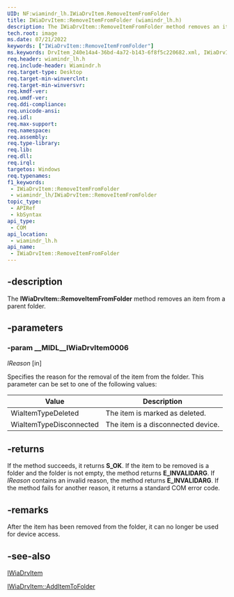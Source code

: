 ```yaml
---
UID: NF:wiamindr_lh.IWiaDrvItem.RemoveItemFromFolder
title: IWiaDrvItem::RemoveItemFromFolder (wiamindr_lh.h)
description: The IWiaDrvItem::RemoveItemFromFolder method removes an item from a parent folder.
tech.root: image
ms.date: 07/21/2022
keywords: ["IWiaDrvItem::RemoveItemFromFolder"]
ms.keywords: DrvItem_240e14a4-36bd-4a72-b143-6f8f5c220682.xml, IWiaDrvItem interface [Imaging Devices],RemoveItemFromFolder method, IWiaDrvItem.RemoveItemFromFolder, IWiaDrvItem::RemoveItemFromFolder, RemoveItemFromFolder, RemoveItemFromFolder method [Imaging Devices], RemoveItemFromFolder method [Imaging Devices],IWiaDrvItem interface, image.iwiadrvitem_removeitemfromfolder, wiamindr_lh/IWiaDrvItem::RemoveItemFromFolder
req.header: wiamindr_lh.h
req.include-header: Wiamindr.h
req.target-type: Desktop
req.target-min-winverclnt: 
req.target-min-winversvr: 
req.kmdf-ver: 
req.umdf-ver: 
req.ddi-compliance: 
req.unicode-ansi: 
req.idl: 
req.max-support: 
req.namespace: 
req.assembly: 
req.type-library: 
req.lib: 
req.dll: 
req.irql: 
targetos: Windows
req.typenames: 
f1_keywords:
 - IWiaDrvItem::RemoveItemFromFolder
 - wiamindr_lh/IWiaDrvItem::RemoveItemFromFolder
topic_type:
 - APIRef
 - kbSyntax
api_type:
 - COM
api_location:
 - wiamindr_lh.h
api_name:
 - IWiaDrvItem::RemoveItemFromFolder
---
```


## -description

The **IWiaDrvItem::RemoveItemFromFolder** method removes an item from a parent folder.

## -parameters

### -param __MIDL__IWiaDrvItem0006

*lReason* [in]

Specifies the reason for the removal of the item from the folder. This parameter can be set to one of the following values:

| Value | Description |
|--|--|
| WiaItemTypeDeleted | The item is marked as deleted. |
| WiaItemTypeDisconnected | The item is a disconnected device. |

## -returns

If the method succeeds, it returns **S_OK**. If the item to be removed is a folder and the folder is not empty, the method returns **E_INVALIDARG**. If *lReason* contains an invalid reason, the method returns **E_INVALIDARG**. If the method fails for another reason, it returns a standard COM error code.

## -remarks

After the item has been removed from the folder, it can no longer be used for device access.

## -see-also

[IWiaDrvItem](./nn-wiamindr_lh-iwiadrvitem.md)

[IWiaDrvItem::AddItemToFolder](./nf-wiamindr_lh-iwiadrvitem-additemtofolder.md)
